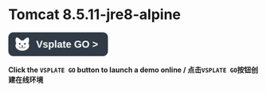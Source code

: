 # Tomcat 8.5.11-jre8-alpine

<a href="https://www.vsplate.com/?docker-compose=https://github.com/vsplate/dcenvs/tomcat/8.5.11-jre8-alpine"><img alt="VSPLATE GO" src="https://raw.githubusercontent.com/vsplate/images/master/vsgo_btn.png" width="200px"></a>

**Click the `VSPLATE GO` button to launch a demo online / 点击`VSPLATE GO`按钮创建在线环境**